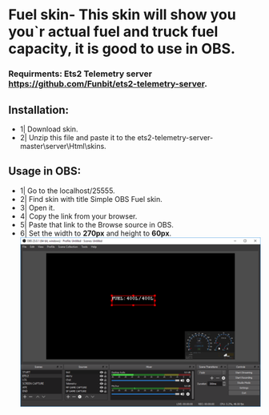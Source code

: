 # Fuel skin- This skin will show you you`r actual fuel and truck fuel capacity, it is good to use in OBS.

### Requirments: Ets2 Telemetry server https://github.com/Funbit/ets2-telemetry-server.

## Installation:
- 1| Download skin.
- 2| Unzip this file and paste it to the ets2-telemetry-server-master\server\Html\skins.

## Usage in OBS: 
- 1| Go to the localhost/25555.
- 2| Find skin with title Simple OBS Fuel skin.
- 3| Open it.
- 4| Copy the link from your browser.
- 5| Paste that link to the Browse source in OBS.
- 6| Set the width to **270px** and height to **60px**.
![alt text](https://github.com/MarekO321/ETS2-Telemetry-OBS-skins-/blob/master/obs%20fuel%20skin.PNG)
